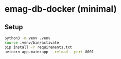 # emag-db-docker (minimal)

## Setup
```bash
python3 -m venv .venv
source .venv/bin/activate
pip install -r requirements.txt
uvicorn app.main:app --reload --port 8001

